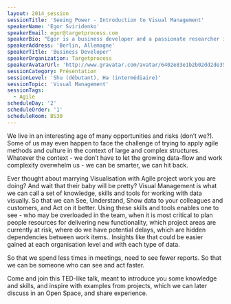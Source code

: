 ```yaml
---
layout: 2014_session
sessionTitle: 'Seeing Power - Introduction to Visual Management'
speakerName: 'Egor Sviridenko'
speakerEmail: egor@targetprocess.com
speakerBio: "Egor is a business developer and a passionate researcher in information visualisation.\nHe developed for 10 years product and marketing strategies for several software companies in Europe. Stepping out of IT for 2 years he was a master of tea ceremonies at his own tea-house in Berlin. By chance he discovered that not all software companies are run by command and control and rigid planning. He joined targetprocess - an active software innovator in visual project management, and immersed straight into the epicenter of Lean and Agile ideas and project experience. \nHe is now one of enthusiasts of data visualisation and an active member of several European agile communities and user groups."
speakerAddress: 'Berlin, Allemagne'
speakerTitle: 'Business Developer'
speakerOrganization: Targetprocess
speakerAvatarUrl: 'http://www.gravatar.com/avatar/6402e83e1b2b02dd2de35d5ac70c4a2a?size=200&default=mm'
sessionCategory: Présentation
sessionLevel: 'Shu (débutant), Ha (intermédiaire)'
sessionTopic: 'Visual Management'
sessionTags:
  - Agile
scheduleDay: '2'
scheduleOrder: '1'
scheduleRoom: BS30
---
```


We live in an interesting age of many opportunities and risks (don’t we?). Some of us may even happen to face the challenge of trying to apply agile methods and culture in the context of large and complex structures. Whatever the context - we don’t have to let the growing data-flow and work complexity overwhelm us - we can be smarter, we can hit back. 

Ever thought about marrying Visualisation with Agile project work you are doing? And wait that their baby will be pretty? Visual Management is what we can call a set of knowledge, skills and tools for working with data visually. So that we can See, Understand, Show data to your colleagues and customers, and Act on it better. Using these skills and tools enables one to see - who may be overloaded in the team, when it is most critical to plan people resources for delivering new functionality, which project areas are currently at risk, where do we have potential delays, which are hidden dependencies between work items.. Insights like that could be easier gained at each organisation level and with each type of data.

So that we spend less times in meetings, need to see fewer reports. So that we can be someone who can see and act faster.

Come and join this TED-like talk, meant to introduce you some knowledge and skills, and inspire with examples from projects, which we can later discuss in an Open Space, and share experience.
